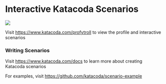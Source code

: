 # Interactive Katacoda Scenarios

[![](http://shields.katacoda.com/katacoda/profytroll/count.svg)](https://www.katacoda.com/profytroll "Get your profile on Katacoda.com")

Visit https://www.katacoda.com/profytroll to view the profile and interactive scenarios

### Writing Scenarios
Visit https://www.katacoda.com/docs to learn more about creating Katacoda scenarios

For examples, visit https://github.com/katacoda/scenario-example
